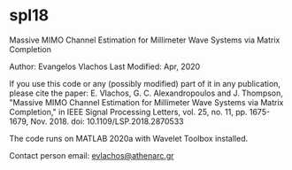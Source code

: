 # spl18
Massive MIMO Channel Estimation for Millimeter Wave Systems via Matrix Completion

Author: Evangelos Vlachos
Last Modified: Apr, 2020

If you use this code or any (possibly modified) part of it in any publication,
please cite the paper: E. Vlachos, G. C. Alexandropoulos and J. Thompson, 
"Massive MIMO Channel Estimation for Millimeter Wave Systems via Matrix Completion," 
in IEEE Signal Processing Letters, vol. 25, no. 11, pp. 1675-1679, Nov. 2018.
doi: 10.1109/LSP.2018.2870533

The code runs on MATLAB 2020a with Wavelet Toolbox installed.

Contact person email: evlachos@athenarc.gr

